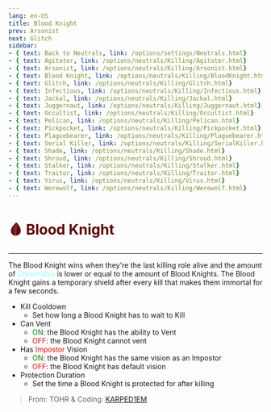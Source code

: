 ```yaml
---
lang: en-US
title: Blood Knight
prev: Arsonist
next: Glitch
sidebar:
- { text: Back to Neutrals, link: /options/settings/Neutrals.html}
- { text: Agitater, link: /options/neutrals/Killing/Agitater.html}
- { text: Arsonist, link: /options/neutrals/Killing/Arsonist.html}
- { text: Blood Knight, link: /options/neutrals/Killing/BloodKnight.html}
- { text: Glitch, link: /options/neutrals/Killing/Glitch.html}
- { text: Infectious, link: /options/neutrals/Killing/Infectious.html}
- { text: Jackal, link: /options/neutrals/Killing/Jackal.html}
- { text: Juggernaut, link: /options/neutrals/Killing/Juggernaut.html}
- { text: Occultist, link: /options/neutrals/Killing/Occultist.html}
- { text: Pelican, link: /options/neutrals/Killing/Pelican.html}
- { text: Pickpocket, link: /options/neutrals/Killing/Pickpocket.html}
- { text: Plaguebearer, link: /options/neutrals/Killing/Plaguebearer.html}
- { text: Serial Killer, link: /options/neutrals/Killing/SerialKiller.html}
- { text: Shade, link: /options/neutrals/Killing/Shade.html}
- { text: Shroud, link: /options/neutrals/Killing/Shroud.html}
- { text: Stalker, link: /options/neutrals/Killing/Stalker.html}
- { text: Traitor, link: /options/neutrals/Killing/Traitor.html}
- { text: Virus, link: /options/neutrals/Killing/Virus.html}
- { text: Werewolf, link: /options/neutrals/Killing/Werewolf.html}
---
```


# <font color="#630000">🩸 <b>Blood Knight</b></font> <Badge text="Killing" type="tip" vertical="middle"/>
---

The Blood Knight wins when they're the last killing role alive and the amount of <font color=#8cffff>Crewmates</font> is lower or equal to the amount of Blood Knights. The Blood Knight gains a temporary shield after every kill that makes them immortal for a few seconds.
* Kill Cooldown
  * Set how long a Blood Knight has to wait to Kill
* Can Vent
  * <font color=green>ON</font>: the Blood Knight has the ability to Vent
  * <font color=red>OFF</font>: the Blood Knight cannot vent
* Has <font color=red>Impostor</font> Vision
  * <font color=green>ON</font>: the Blood Knight has the same vision as an Impostor
  * <font color=red>OFF</font>: the Blood Knight has default vision
* Protection Duration
  * Set the time a Blood Knight is protected for after killing

> From: TOHR & Coding: [KARPED1EM](https://github.com/KARPED1EM)